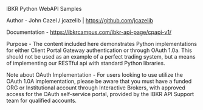 IBKR Python WebAPI Samples

Author - 
John Cazel / jcazelib  |  https://github.com/jcazelib 

Documentation - 
https://ibkrcampus.com/ibkr-api-page/cpapi-v1/

Purpose -
The content included here demonstrates Python implementations for either Client Portal Gateway authentication or through OAuth 1.0a. This should not be used as an example of a perfect trading system, but a means of implementing our RESTful api with standard Python libraries.

Note about OAuth Implementation -
For users looking to use utilize the OAuth 1.0A implementation, please be aware that you must have a funded ORG or Institutional account through Interactive Brokers, with approved access for the OAuth self-service portal, provided by the IBKR API Support team for qualified accounts.
